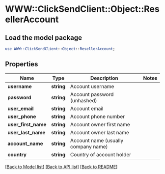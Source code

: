 # WWW::ClickSendClient::Object::ResellerAccount

## Load the model package
```perl
use WWW::ClickSendClient::Object::ResellerAccount;
```

## Properties
Name | Type | Description | Notes
------------ | ------------- | ------------- | -------------
**username** | **string** | Account username | 
**password** | **string** | Account password (unhashed) | 
**user_email** | **string** | Account email | 
**user_phone** | **string** | Account phone number | 
**user_first_name** | **string** | Account owner first name | 
**user_last_name** | **string** | Account owner last name | 
**account_name** | **string** | Account name (usually company name) | 
**country** | **string** | Country of account holder | 

[[Back to Model list]](../README.md#documentation-for-models) [[Back to API list]](../README.md#documentation-for-api-endpoints) [[Back to README]](../README.md)


